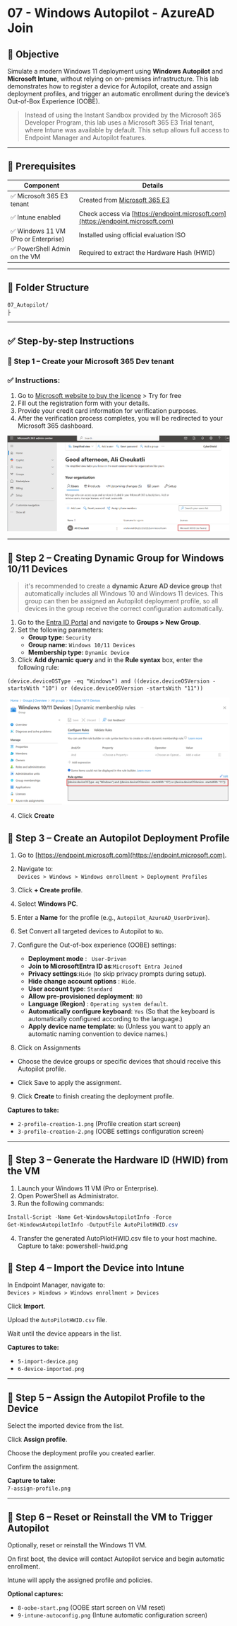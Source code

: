 # 07 - Windows Autopilot - AzureAD Join

## 🎯 Objective

Simulate a modern Windows 11 deployment using **Windows Autopilot** and **Microsoft Intune**, without relying on on-premises infrastructure. This lab demonstrates how to register a device for Autopilot, create and assign deployment profiles, and trigger an automatic enrollment during the device’s Out-of-Box Experience (OOBE).
> Instead of using the Instant Sandbox provided by the Microsoft 365 Developer Program, this lab uses a Microsoft 365 E3 Trial tenant, where Intune was available by default. This setup allows full access to Endpoint Manager and Autopilot features.
---

## 🧰 Prerequisites

| Component                            | Details                                                                                                 |
|--------------------------------------|---------------------------------------------------------------------------------------------------------|
| ✅ Microsoft 365 E3 tenant           | Created from [Microsoft 365 E3 ](https://www.microsoft.com/en-ca/microsoft-365/enterprise/e3?activetab=pivot:overviewtab) |
| ✅ Intune enabled                    | Check access via [https://endpoint.microsoft.com](https://endpoint.microsoft.com)                       |
| ✅ Windows 11 VM (Pro or Enterprise) | Installed using official evaluation ISO                                                                 |
| ✅ PowerShell Admin on the VM | Required to extract the Hardware Hash (HWID)                                                                   |

---

## 🧱 Folder Structure

```bash
07_Autopilot/
├
```
---

## ✅ Step-by-step Instructions


### 🧩 Step 1 – Create your Microsoft 365 Dev tenant

### ✅ Instructions:

1. Go to [Microsoft website to buy the licence](https://www.microsoft.com/en-ca/microsoft-365/enterprise/e3?activetab=pivot:overviewtab) > Try for free
2. Fill out the registration form with your details.  
3. Provide your credit card information for verification purposes.  
4. After the verification process completes, you will be redirected to your Microsoft 365 dashboard.  

![Dashboard_E3](https://github.com/AliChoukatli/CyberShield-Enterprise/blob/main/07_Autopilot/Screenshots/Licence_E3.png)

---

## 🧩 Step 2 – Creating Dynamic Group for Windows 10/11 Devices 
> it's recommended to create a **dynamic Azure AD device group** that automatically includes all Windows 10 and Windows 11 devices.
> This group can then be assigned an Autopilot deployment profile, so all devices in the group receive the correct configuration automatically.

1. Go to the [Entra ID Portal](entra.microsoft.com) and navigate to  **Groups > New Group**.  
2. Set the following parameters:
   - **Group type:** `Security`
   - **Group name:** `Windows 10/11 Devices`  
   - **Membership type:** `Dynamic Device`
3. Click **Add dynamic query** and in the **Rule syntax** box, enter the following rule:

```kql
(device.deviceOSType -eq "Windows") and ((device.deviceOSVersion -startsWith "10") or (device.deviceOSVersion -startsWith "11"))
```
![Win10/11 Devices_rule](https://github.com/AliChoukatli/CyberShield-Enterprise/blob/main/07_Autopilot/Screenshots/win10-11_devices_group.png)

4. Click **Create**
## 🧩 Step 3 – Create an Autopilot Deployment Profile

1. Go to [https://endpoint.microsoft.com](https://endpoint.microsoft.com).  
2. Navigate to:  
   `Devices > Windows > Windows enrollment > Deployment Profiles`  
3. Click **+ Create profile**.  
4. Select **Windows PC**.  
5. Enter a **Name** for the profile (e.g., `Autopilot_AzureAD_UserDriven`).
6. Set Convert all targeted devices to Autopilot to `No`.
7. Configure the Out-of-box experience (OOBE) settings:
   - **Deployment mode** : ` User-Driven`
   - **Join to MicrosoftEntra ID as**:`Microsoft Entra Joined`
   - **Privacy settings**:`Hide` (to skip privacy prompts during setup).
   - **Hide change account options** : `Hide`.
   - **User account type**: `Standard`  
   - **Allow pre-provisioned deployment**: `NO`
   - **Language (Region)** : `Operating system default`.
   - **Automatically configure keyboard**: `Yes` (So that the keyboard is automatically configured according to the language.)
   - **Apply device name template**: `No` (Unless you want to apply an automatic naming convention to device names.)
  
8. Click on Assignments

- Choose the device groups or specific devices that should receive this Autopilot profile.

- Click Save to apply the assignment.

9. Click **Create** to finish creating the deployment profile.

**Captures to take:**  
- `2-profile-creation-1.png` (Profile creation start screen)  
- `3-profile-creation-2.png` (OOBE settings configuration screen)

---

## 🧩 Step 3 – Generate the Hardware ID (HWID) from the VM

1. Launch your Windows 11 VM (Pro or Enterprise).  
2. Open PowerShell as Administrator.  
3. Run the following commands:

```powershell
Install-Script -Name Get-WindowsAutopilotInfo -Force
Get-WindowsAutopilotInfo -OutputFile AutoPilotHWID.csv
```

4. Transfer the generated AutoPilotHWID.csv file to your host machine.
Capture to take:
powershell-hwid.png



## 🧩 Step 4 – Import the Device into Intune

In Endpoint Manager, navigate to:  
`Devices > Windows > Windows enrollment > Devices`

Click **Import**.

Upload the `AutoPilotHWID.csv` file.

Wait until the device appears in the list.

**Captures to take:**  
- `5-import-device.png`  
- `6-device-imported.png`

---

## 🧩 Step 5 – Assign the Autopilot Profile to the Device

Select the imported device from the list.

Click **Assign profile**.

Choose the deployment profile you created earlier.

Confirm the assignment.

**Capture to take:**  
`7-assign-profile.png`

---

## 🧩 Step 6 – Reset or Reinstall the VM to Trigger Autopilot

Optionally, reset or reinstall the Windows 11 VM.

On first boot, the device will contact Autopilot service and begin automatic enrollment.

Intune will apply the assigned profile and policies.

**Optional captures:**  
- `8-oobe-start.png` (OOBE start screen on VM reset)  
- `9-intune-autoconfig.png` (Intune automatic configuration screen)
